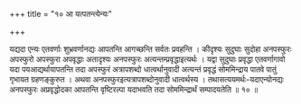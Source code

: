 +++
title = "१० आ यत्पतन्त्येन्यः"

+++

यद्यदा एन्यः एतवर्णाः शुभ्रवर्णानद्यः आपतन्ति आगच्छन्ति सर्वतः प्रवहन्ति । कीदृश्यः सुदुघाः सुदोहा अनपस्फुरः अपस्फुरो अपस्फुरा अपवृद्धाः अतादृश्यः अनपस्फुरः अत्यन्तम्प्रवृद्धाइत्यर्थः । यद्वा सुदुघाः प्रवृद्धा एतवर्णागावो यदा पयआद्यर्थायापतन्ति तदा अपस्फुरं अत्रापशब्दो धात्वर्थानुवादी अत्यन्तं प्रवृद्धं सोममिन्द्राय पातवे पातुं गृभायत ग्रहणङ्कुरुत । अथवा अनपस्फुरइत्यत्रापशब्दोनुवादी धात्वर्थस्य । तथासत्ययमर्थः-यदाएन्योनद्यः अनपस्फुरः अप्रवृद्धोदका आपतन्ति वृष्टिरल्पा यदाभवति तदा सोममिन्द्रार्थं सम्पादयतेति ॥ १० ॥
